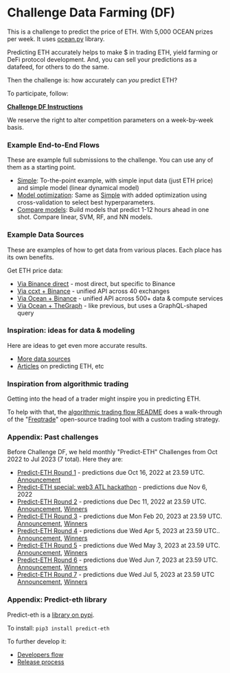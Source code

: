 # Challenge Data Farming (DF)

This is a challenge to predict the price of ETH. With 5,000 OCEAN prizes per week. It uses [ocean.py](https://github.com/oceanprotocol/ocean.py) library.

Predicting ETH accurately helps to make $ in trading ETH, yield farming or DeFi protocol development. And, you can sell your predictions as a datafeed, for others to do the same. 

Then the challenge is: how accurately can _you_ predict ETH? 

To participate, follow:

**[Challenge DF Instructions](challenges/challenge-df.md)**

We reserve the right to alter competition parameters on a week-by-week basis.

### Example End-to-End Flows

These are example full submissions to the challenge. You can use any of them as a starting point.

- [Simple](examples/end-to-end_simple.md): To-the-point example, with simple input data (just ETH price) and simple model (linear dynamical model)
- [Model optimization](examples/end-to-end_optimized.md): Same as [Simple](examples/end-to-end_simple.md) with added optimization using cross-validation to select best hyperparameters.
- [Compare models](examples/end-to-end_compare-models.md): Build models that predict 1-12 hours ahead in one shot. Compare linear, SVM, RF, and NN models.

### Example Data Sources

These are examples of how to get data from various places. Each place has its own benefits.

Get ETH price data:
- [Via Binance direct](examples/get-ethdata-binance-direct.md) - most direct, but specific to Binance
- [Via ccxt + Binance](examples/get-ethdata-ccxt-binance.md) - unified API across 40 exchanges
- [Via Ocean + Binance](examples/get-ethdata-ocean-binance.md) - unified API across 500+ data & compute services
- [Via Ocean + TheGraph](examples/get-ethdata-ocean-thegraph.md) - like previous, but uses a GraphQL-shaped query

### Inspiration: ideas for data & modeling

Here are ideas to get even more accurate results.

- [More data sources](ideas/data-sources.md)
- [Articles](ideas/articles.md) on predicting ETH, etc

### Inspiration from algorithmic trading 

Getting into the head of a trader might inspire you in predicting ETH.

To help with that, the [algorithmic trading flow README](ideas/algorithmic-trading-flow.md) does a walk-through of the "[Freqtrade](https://github.com/freqtrade/freqtrade)" open-source trading tool with a custom trading strategy. 

### Appendix: Past challenges

Before Challenge DF, we held monthly "Predict-ETH" Challenges from Oct 2022 to Jul 2023 (7 total). Here they are:

- [Predict-ETH Round 1](challenges/main1.md) - predictions due Oct 16, 2022 at 23.59 UTC. [Announcement](https://blog.oceanprotocol.com/ocean-protocol-announces-the-launch-of-the-eth-prediction-challenge-7b1f04cc820e)
- [Predict-ETH special: web3 ATL hackathon](challenges/hack1.md) - predictions due Nov 6, 2022
- [Predict-ETH Round 2](challenges/main2.md) - predictions due Dec 11, 2022 at 23.59 UTC. [Announcement](https://blog.oceanprotocol.com/ocean-protocol-challenge-predict-eth-price-2nd-edition-9400212a30db), [Winners](https://blog.oceanprotocol.com/introducing-the-winners-of-the-eth-price-prediction-data-challenge-edition-2-6acdccb9271)
- [Predict-ETH Round 3](challenges/main3.md) - predictions due Mon Feb 20, 2023 at 23.59 UTC. [Announcement](https://blog.oceanprotocol.com/ocean-protocol-launches-the-3rd-edition-of-predict-eth-ccb7e6a62bf7), [Winners](https://blog.oceanprotocol.com/introducing-the-winners-of-the-predict-eth-3-data-challenge-f4ed7fb8e467)
- [Predict-ETH Round 4](challenges/main4.md) - predictions due Wed Apr 5, 2023 at 23.59 UTC.. [Announcement](https://blog.oceanprotocol.com/predict-eth-4-dive-into-decentralized-data-355f2281509e), [Winners](https://blog.oceanprotocol.com/here-are-the-winners-of-the-predict-eth-round-4-data-challenge-1672b36c0af9)
- [Predict-ETH Round 5](challenges/main5.md) - predictions due Wed May 3, 2023  at 23.59 UTC. [Announcement](https://blog.oceanprotocol.com/predict-eth-round-5-data-challenge-is-live-d031b4ca971a), [Winners](https://medium.com/@TeamOcean/here-are-the-winners-of-the-predict-eth-round-5-data-challenge-95f71bcade95)
- [Predict-ETH Round 6](challenges/main6.md) - predictions due Wed Jun 7, 2023 at 23.59 UTC. [Announcement](https://blog.oceanprotocol.com/predict-eth-round-6-data-challenge-is-live-d305502888f9), [Winners](https://blog.oceanprotocol.com/here-are-the-winners-of-the-predict-eth-round-6-data-challenge-9b8e8f786170)
- [Predict-ETH Round 7](challenges/main7.md) - predictions due Wed Jul 5, 2023 at 23.59 UTC [Announcement](https://blog.oceanprotocol.com/predict-eth-round-7-data-challenge-is-live-9be6d7faa4a1), [Winners](https://blog.oceanprotocol.com/here-are-the-winners-of-the-predict-eth-round-7-data-challenge-d5ec1c2056e0)

### Appendix: Predict-eth library

Predict-eth is a [library on pypi](https://pypi.org/project/predict-eth/).

To install: `pip3 install predict-eth`

To further develop it:
- [Developers flow](developers.md)
- [Release process](release-process.md)
